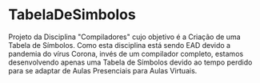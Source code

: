 # TabelaDeSimbolos

Projeto da Disciplina "Compiladores" cujo objetivo é a Criação de uma Tabela de Símbolos. Como esta disciplina está sendo EAD devido a pandemia do vírus Corona, invés de um compilador completo, estamos desenvolvendo apenas uma Tabela de Símbolos devido ao tempo perdido para se adaptar de Aulas Presenciais para Aulas Virtuais.
